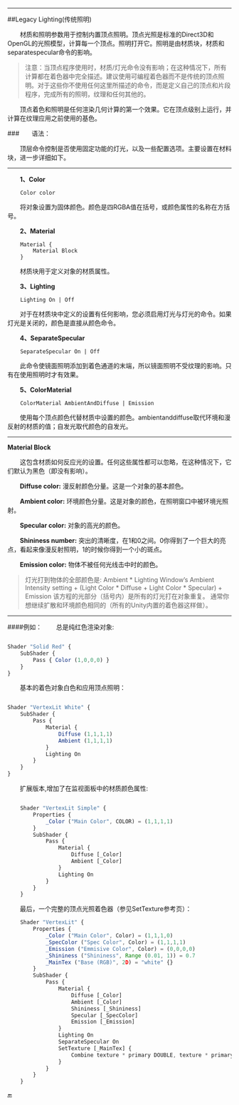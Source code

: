
---
##Legacy Lighting(传统照明)


&emsp;&emsp;材质和照明参数用于控制内置顶点照明。顶点光照是标准的Direct3D和OpenGL的光照模型，计算每一个顶点。照明打开它。照明是由材质块，材质和separatespecular命令的影响。

>注意：当顶点程序使用时，材质/灯光命令没有影响；在这种情况下，所有计算都在着色器中完全描述。建议使用可编程着色器而不是传统的顶点照明。对于这些你不使用任何这里所描述的命令，而是定义自己的顶点和片段程序，完成所有的照明，纹理和任何其他的。

&emsp;&emsp;顶点着色和照明是任何渲染几何计算的第一个效果。它在顶点级别上运行，并计算在纹理应用之前使用的基色。

###&emsp;&emsp;语法：

&emsp;&emsp;顶层命令控制是否使用固定功能的灯光，以及一些配置选项。主要设置在材料块，进一步详细如下。

---

&emsp;&emsp;**1、Color**

```
    Color color
```
&emsp;&emsp;将对象设置为固体颜色。颜色是四RGBA值在括号，或颜色属性的名称在方括号。

&emsp;&emsp;**2、Material**
```
    Material {
        Material Block
    }
```
&emsp;&emsp;材质块用于定义对象的材质属性。

&emsp;&emsp;**3、Lighting**
```
    Lighting On | Off
```
&emsp;&emsp;对于在材质块中定义的设置有任何影响，您必须启用灯光与灯光的命令。如果灯光是关闭的，颜色是直接从颜色命令。

&emsp;&emsp;**4、SeparateSpecular**
```
    SeparateSpecular On | Off
```
&emsp;&emsp;此命令使镜面照明添加到着色通道的末端，所以镜面照明不受纹理的影响。只有在使用照明时才有效果。

&emsp;&emsp;**5、ColorMaterial**
```
    ColorMaterial AmbientAndDiffuse | Emission
```
&emsp;&emsp;使用每个顶点颜色代替材质中设置的颜色。ambientanddiffuse取代环境和漫反射的材质的值；自发光取代颜色的自发光。

---

**Material Block**

&emsp;&emsp;这包含材质如何反应光的设置。任何这些属性都可以忽略，在这种情况下，它们默认为黑色（即没有影响）。

&emsp;&emsp;**Diffuse color:** 漫反射颜色分量。这是一个对象的基本颜色。

&emsp;&emsp;**Ambient color:** 环境颜色分量。这是对象的颜色，在照明窗口中被环境光照射。

&emsp;&emsp;**Specular color:** 对象的高光的颜色。

&emsp;&emsp;**Shininess number:** 突出的清晰度，在1和0之间。0你得到了一个巨大的亮点，看起来像漫反射照明，1的时候你得到一个小的斑点。

&emsp;&emsp;**Emission color:** 物体不被任何光线击中时的颜色。

>灯光打到物体的全部颜色是:
Ambient * Lighting Window’s Ambient Intensity setting + (Light Color * Diffuse + Light Color * Specular) + Emission
该方程的光部分（括号内）是所有的灯光打在对象重复。
通常你想继续扩散和环境颜色相同的（所有的Unity内置的着色器这样做）。

---

####例如：
&emsp;&emsp;总是纯红色渲染对象:

```javascript

Shader "Solid Red" {
    SubShader {
        Pass { Color (1,0,0,0) }
    }
}
```

&emsp;&emsp;基本的着色对象白色和应用顶点照明：

```javascript

Shader "VertexLit White" {
    SubShader {
        Pass {
            Material {
                Diffuse (1,1,1,1)
                Ambient (1,1,1,1)
            }
            Lighting On
        }
    }
}
```


&emsp;&emsp;扩展版本,增加了在监视面板中的材质颜色属性:

```javascript

    Shader "VertexLit Simple" {
        Properties {
            _Color ("Main Color", COLOR) = (1,1,1,1)
        }
        SubShader {
            Pass {
                Material {
                    Diffuse [_Color]
                    Ambient [_Color]
                }
                Lighting On
            }
        }
    }
```

&emsp;&emsp;最后，一个完整的顶点光照着色器（参见SetTexture参考页）：

```javascript
    Shader "VertexLit" {
        Properties {
            _Color ("Main Color", Color) = (1,1,1,0)
            _SpecColor ("Spec Color", Color) = (1,1,1,1)
            _Emission ("Emmisive Color", Color) = (0,0,0,0)
            _Shininess ("Shininess", Range (0.01, 1)) = 0.7
            _MainTex ("Base (RGB)", 2D) = "white" {}
        }
        SubShader {
            Pass {
                Material {
                    Diffuse [_Color]
                    Ambient [_Color]
                    Shininess [_Shininess]
                    Specular [_SpecColor]
                    Emission [_Emission]
                }
                Lighting On
                SeparateSpecular On
                SetTexture [_MainTex] {
                    Combine texture * primary DOUBLE, texture * primary
                }
            }
        }
    }
```




🔚
